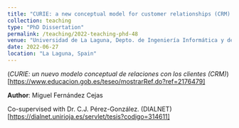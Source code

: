 ```yaml
---
title: "CURIE: a new conceptual model for customer relationships (CRM) [PhD Dissertation supervised in 2022]"
collection: teaching
type: "PhD Dissertation"
permalink: /teaching/2022-teaching-phd-48
venue: "Universidad de La Laguna, Depto. de Ingeniería Informática y de Sistemas"
date: 2022-06-27
location: "La Laguna, Spain"
---
```

(*CURIE: un nuevo modelo conceptual de relaciones con los clientes (CRM)*)[https://www.educacion.gob.es/teseo/mostrarRef.do?ref=2176479]

 **Author**: Miguel Fernández Cejas
 
 Co-supervised with Dr. C.J. Pérez-González.
 (DIALNET)[https://dialnet.unirioja.es/servlet/tesis?codigo=314611]